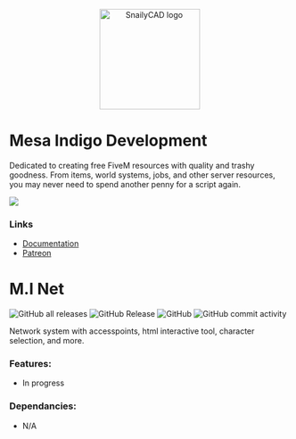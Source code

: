 <p align="center"> <a> <img width="180" src="https://github.com/user-attachments/assets/7e3c0553-d047-4547-9829-cad2230886fa" alt="SnailyCAD logo"> </a> </p>

# Mesa Indigo Development
Dedicated to creating free FiveM resources with quality and trashy goodness. From items, world systems, jobs, and other server resources, you may never need to spend another penny for a script again.

<a href="https://discord.gg/EtgZsVBtYB">
  <img src="https://invite.casperiv.dev?inviteCode=EtgZsVBtYB&locale=en" />
</a>

### Links
- [Documentation](https://mesa-indigo.gitbook.io/midevelopment/standalone-resources/m.i.-items)
- [Patreon](https://www.patreon.com/Agimir)


# M.I Net
![GitHub all releases](https://img.shields.io/github/downloads/Mesa-Indigo/mi_net/total)
![GitHub Release](https://img.shields.io/github/v/release/Mesa-Indigo/mi_net?color=%238000FF)
![GitHub](https://img.shields.io/github/license/Mesa-Indigo/mi_net)
![GitHub commit activity](https://img.shields.io/github/commit-activity/t/Mesa-Indigo/mi_net?color=%23FF9A00)

Network system with accesspoints, html interactive tool, character selection, and more.

### Features:
- In progress

### Dependancies:
- N/A
